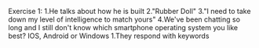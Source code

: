 Exercise 1:
1.He talks about how he is built
2."Rubber Doll"
3."I need to take down my level of intelligence to match yours"
4.We've been chatting so long and I still don't know which smartphone operating system you like best? IOS, Android or Windows
1.They respond with keywords 